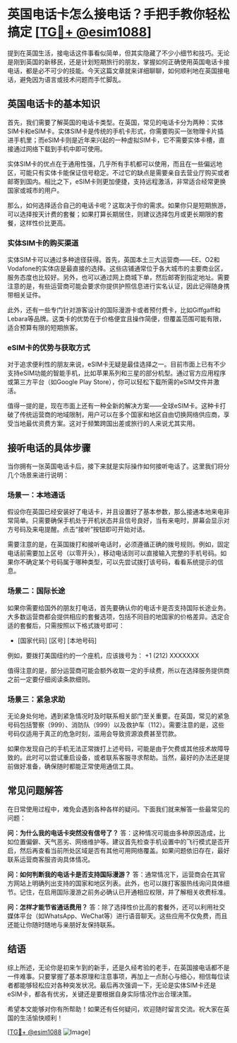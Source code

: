 # 英国电话卡怎么接电话？手把手教你轻松搞定 [[TG💪+ @esim1088](https://t.me/s/esim1088)]

提到在英国生活，接电话这件事看似简单，但其实隐藏了不少小细节和技巧。无论是刚到英国的新移民，还是计划短期旅行的朋友，掌握如何正确使用英国电话卡接电话，都是必不可少的技能。今天这篇文章就来详细聊聊，如何顺利地在英国接电话，避免因为语言或技术问题而手忙脚乱。

## 英国电话卡的基本知识

首先，我们需要了解英国的电话卡类型。在英国，常见的电话卡分为两种：实体SIM卡和eSIM卡。实体SIM卡是传统的手机卡形式，你需要购买一张物理卡片插进手机里；而eSIM卡则是近年来兴起的一种虚拟SIM卡，它不需要实体卡槽，直接通过网络下载到手机中即可使用。

实体SIM卡的优点在于通用性强，几乎所有手机都可以使用，而且在一些偏远地区，可能只有实体卡能保证信号稳定。不过它的缺点是需要亲自去营业厅购买或者邮寄到国内。相比之下，eSIM卡则更加便捷，支持远程激活，非常适合经常更换国家或城市的用户。

那么，如何选择适合自己的电话卡呢？这取决于你的需求。如果你只是短期旅游，可以选择按天计费的套餐；如果打算长期居住，则建议选择包月或更长期限的套餐，这样性价比更高。

### 实体SIM卡的购买渠道

实体SIM卡可以通过多种途径获得。首先，英国本土三大运营商——EE、O2和Vodafone的实体店是最直接的选择。这些店铺通常位于各大城市的主要商业区，服务态度也比较好。另外，也可以通过网上商城下单，然后邮寄到指定地址。需要注意的是，有些运营商可能会要求你提供护照信息进行实名认证，因此记得随身携带相关证件。

此外，还有一些专门针对游客设计的国际漫游卡或者预付费卡，比如Giffgaff和Lebara等品牌。这类卡的优势在于价格便宜且操作简便，但覆盖范围可能有限，适合预算有限的短期旅客。

### eSIM卡的优势与获取方式

对于追求便利性的朋友来说，eSIM卡无疑是最佳选择之一。目前市面上已有不少支持eSIM功能的智能手机，比如苹果系列和三星的部分机型。通过官方应用程序或第三方平台（如Google Play Store），你可以轻松下载所需的eSIM文件并激活。

值得一提的是，现在市面上还有一种全新的解决方案——全球eSIM卡。这种卡打破了传统运营商的地域限制，用户可以在多个国家和地区自由切换网络供应商，享受当地最优资费方案。这对于频繁跨国出差或旅行的人来说尤其实用。

## 接听电话的具体步骤

当你拥有一张英国电话卡后，接下来就是实际操作如何接听电话了。这里我们将分几个场景来进行说明：

### 场景一：本地通话

假设你在英国已经安装好了电话卡，并且设置好了基本参数，那么接通本地来电非常简单。只需要确保手机处于开机状态并且信号良好，当有来电时，屏幕会显示对方号码及来电提醒。点击“接听”按钮即可开始对话。

需要注意的是，在英国拨打和接听电话时，必须遵循正确的拨号规则。例如，固定电话前需要加上区号（以零开头），移动电话则可以直接输入完整的手机号码。如果你不确定某个号码属于哪种类型，可以先尝试拨打该号码，看看系统提示的信息。

### 场景二：国际长途

如果你需要给国外的朋友打电话，首先要确认你的电话卡是否支持国际长途业务。大多数运营商都会提供相应的套餐选项，包括不同目的地国家的价格差异。选定合适的套餐后，只需按照以下格式拨号即可：

+ [国家代码] [区号] [本地号码]

例如，要拨打美国纽约的一个座机，应该拨号为：
+1 (212) XXXXXXX

值得注意的是，部分运营商可能会额外收取一定的手续费，所以在选择服务提供商之前一定要仔细阅读条款细则。

### 场景三：紧急求助

无论身处何地，遇到紧急情况时及时联系相关部门至关重要。在英国，常见的紧急号码包括警察（999）、消防队（999）以及救护车（112）。需要注意的是，这些号码仅适用于真正的危急时刻，滥用会导致资源浪费甚至罚款。

如果你发现自己的手机无法正常拨打上述号码，可能是由于欠费或其他技术故障导致的。此时可以尝试重启设备，或者联系客服寻求帮助。当然，最好的办法还是提前做好准备，确保随时都能正常使用通信工具。

## 常见问题解答

在日常使用过程中，难免会遇到各种各样的疑问。下面我们就来解答一些最常见的问题：

**问：为什么我的电话卡突然没有信号了？**
答：这种情况可能由多种原因造成，比如位置偏僻、天气恶劣、网络维护等。建议首先检查手机设置中的飞行模式是否开启，然后再查看当前所处区域是否有其他可用网络覆盖。如果问题依旧存在，最好联系运营商客服咨询具体情况。

**问：如何判断我的电话卡是否支持国际漫游？**
答：通常情况下，运营商会在其官方网站上明确列出支持的国家和地区列表。此外，也可以拨打客服热线询问具体细节。记住，在启用国际漫游之前务必确认已开通相应权限，并了解相关收费标准。

**问：怎样才能节省通话费用？**
答：除了选择性价比高的套餐外，还可以利用社交媒体平台（如WhatsApp、WeChat等）进行语音聊天。这些应用不仅免费，而且还能让你随时随地与亲朋好友保持联系。

## 结语

综上所述，无论你是初来乍到的新手，还是久经考验的老手，在英国接电话都不是一件难事。只要掌握了基本原理和注意事项，再加上一点耐心与细心，相信每位读者都能够轻松应对各种突发状况。最后再次强调一下，无论是实体SIM卡还是eSIM卡，都各有优劣，关键还是要根据自身实际情况作出合理决策。

希望本文能够对你有所帮助！如果还有任何疑问，欢迎随时留言交流。祝大家在英国的生活愉快顺利！

[[TG💪+ @esim1088](https://t.me/s/esim1088) ![Image](https://i.postimg.cc/4NQfJmqS/Snipaste-2025-05-13-00-14-12.png)]